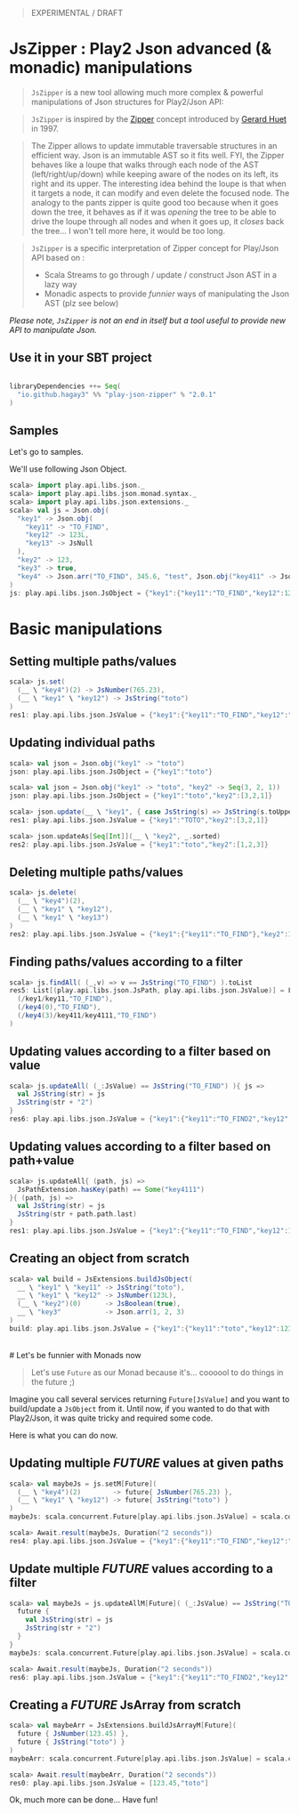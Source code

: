 > EXPERIMENTAL / DRAFT

# JsZipper : Play2 Json advanced (& monadic) manipulations

> `JsZipper` is a new tool allowing much more complex & powerful manipulations of Json structures for Play2/Json API:

> `JsZipper` is inspired by the [Zipper](http://en.wikipedia.org/wiki/Zipper_\(data_structure\)) concept introduced by [Gerard Huet](http://en.wikipedia.org/wiki/G%C3%A9rard_Huet) in 1997. 

>The Zipper allows to update immutable traversable structures in an efficient way. Json is an immutable AST so it fits well. FYI, the Zipper behaves like a loupe that walks through each node of the AST (left/right/up/down) while keeping aware of the nodes on its left, its right and its upper. The interesting idea behind the loupe is that when it targets a node, it can modify and even delete the focused node. The analogy to the pants zipper is quite good too because when it goes down the tree, it behaves as if it was <i>opening</i> the tree to be able to drive the loupe through all nodes and when it goes up, it <i>closes</i> back the tree... I won't tell more here, it would be too long.

> `JsZipper` is a specific interpretation of Zipper concept for Play/Json API based on :
>   - Scala Streams to go through / update / construct Json AST in a lazy way
>   - Monadic aspects to provide _funnier_ ways of manipulating the Json AST (plz see below)

_Please note, `JsZipper` is not an end in itself but a tool useful to provide new API to manipulate Json._

## Use it in your SBT project

```scala

libraryDependencies ++= Seq(
  "io.github.hagay3" %% "play-json-zipper" % "2.0.1"
)
```

## Samples

Let's go to samples.

We'll use following Json Object.

```scala
scala> import play.api.libs.json._
scala> import play.api.libs.json.monad.syntax._
scala> import play.api.libs.json.extensions._
scala> val js = Json.obj(
  "key1" -> Json.obj(
    "key11" -> "TO_FIND",
    "key12" -> 123L,
    "key13" -> JsNull
  ),
  "key2" -> 123,
  "key3" -> true,
  "key4" -> Json.arr("TO_FIND", 345.6, "test", Json.obj("key411" -> Json.obj("key4111" -> "TO_FIND")))
)
js: play.api.libs.json.JsObject = {"key1":{"key11":"TO_FIND","key12":123,"key13":null},"key2":123,"key3":true,"key4":["TO_FIND",345.6,"test",{"key411":{"key4111":"TO_FIND"}}]}
```

# Basic manipulations

## Setting multiple paths/values 

```scala
scala> js.set(
  (__ \ "key4")(2) -> JsNumber(765.23),
  (__ \ "key1" \ "key12") -> JsString("toto")
)
res1: play.api.libs.json.JsValue = {"key1":{"key11":"TO_FIND","key12":"toto","key13":null},"key2":123,"key3":true,"key4":["TO_FIND",345.6,765.23,{"key411":{"key4111":"TO_FIND"}}]}
```

## Updating individual paths

```scala
scala> val json = Json.obj("key1" -> "toto")
json: play.api.libs.json.JsObject = {"key1":"toto"}

scala> val json = Json.obj("key1" -> "toto", "key2" -> Seq(3, 2, 1))
json: play.api.libs.json.JsObject = {"key1":"toto","key2":[3,2,1]}

scala> json.update(__ \ "key1", { case JsString(s) => JsString(s.toUpperCase); case other => other })
res1: play.api.libs.json.JsValue = {"key1":"TOTO","key2":[3,2,1]}

scala> json.updateAs[Seq[Int]](__ \ "key2", _.sorted)
res2: play.api.libs.json.JsValue = {"key1":"toto","key2":[1,2,3]}
```

## Deleting multiple paths/values

```scala
scala> js.delete(
  (__ \ "key4")(2),
  (__ \ "key1" \ "key12"),
  (__ \ "key1" \ "key13")
)
res2: play.api.libs.json.JsValue = {"key1":{"key11":"TO_FIND"},"key2":123,"key3":true,"key4":["TO_FIND",345.6,{"key411":{"key4111":"TO_FIND"}}]}
```

## Finding paths/values according to a filter

```scala
scala> js.findAll( (_,v) => v == JsString("TO_FIND") ).toList
res5: List[(play.api.libs.json.JsPath, play.api.libs.json.JsValue)] = List(
  (/key1/key11,"TO_FIND"), 
  (/key4(0),"TO_FIND"), 
  (/key4(3)/key411/key4111,"TO_FIND")
)
```

## Updating values according to a filter based on value

```scala
scala> js.updateAll( (_:JsValue) == JsString("TO_FIND") ){ js =>
  val JsString(str) = js
  JsString(str + "2")
}
res6: play.api.libs.json.JsValue = {"key1":{"key11":"TO_FIND2","key12":123,"key13":null},"key2":123,"key3":true,"key4":["TO_FIND2",345.6,"test",{"key411":{"key4111":"TO_FIND2"}}]}
```

## Updating values according to a filter based on path+value

```scala
scala> js.updateAll{ (path, js) =>
  JsPathExtension.hasKey(path) == Some("key4111")
}{ (path, js) =>
  val JsString(str) = js
  JsString(str + path.path.last)
}
res1: play.api.libs.json.JsValue = {"key1":{"key11":"TO_FIND","key12":123,"key13":null},"key2":123,"key3":true,"key4":["TO_FIND",345.6,"test",{"key411":{"key4111":"TO_FIND/key4111"}}]}
```

## Creating an object from scratch

```scala
scala> val build = JsExtensions.buildJsObject( 
  __ \ "key1" \ "key11" -> JsString("toto"),
  __ \ "key1" \ "key12" -> JsNumber(123L),
  (__ \ "key2")(0)      -> JsBoolean(true),
  __ \ "key3"           -> Json.arr(1, 2, 3)
)
build: play.api.libs.json.JsValue = {"key1":{"key11":"toto","key12":123},"key3":[1,2,3],"key2":[true]}
```

<br/>
# Let's be funnier with Monads now

> Let's use `Future` as our Monad because it's... coooool to do things in the future ;)

Imagine you call several services returning `Future[JsValue]` and you want to build/update a `JsObject` from it. 
Until now, if you wanted to do that with Play2/Json, it was quite tricky and required some code.

Here is what you can do now.

## Updating multiple _FUTURE_ values at given paths

```scala
scala> val maybeJs = js.setM[Future](
  (__ \ "key4")(2)        -> future{ JsNumber(765.23) },
  (__ \ "key1" \ "key12") -> future{ JsString("toto") }
)
maybeJs: scala.concurrent.Future[play.api.libs.json.JsValue] = scala.concurrent.impl.Promise$DefaultPromise@6beb722d

scala> Await.result(maybeJs, Duration("2 seconds"))
res4: play.api.libs.json.JsValue = {"key1":{"key11":"TO_FIND","key12":"toto","key13":null},"key2":123,"key3":true,"key4":["TO_FIND",345.6,765.23,{"key411":{"key4111":"TO_FIND"}}]}
```

## Update multiple _FUTURE_ values according to a filter

```scala
scala> val maybeJs = js.updateAllM[Future]( (_:JsValue) == JsString("TO_FIND") ){ js =>
  future {
    val JsString(str) = js
    JsString(str + "2")
  }
}
maybeJs: scala.concurrent.Future[play.api.libs.json.JsValue] = scala.concurrent.impl.Promise$DefaultPromise@35a4bb1a

scala> Await.result(maybeJs, Duration("2 seconds"))
res6: play.api.libs.json.JsValue = {"key1":{"key11":"TO_FIND2","key12":123,"key13":null},"key2":123,"key3":true,"key4":["TO_FIND2",345.6,"test",{"key411":{"key4111":"TO_FIND2"}}]}
```

## Creating a _FUTURE_ JsArray from scratch

```scala
scala> val maybeArr = JsExtensions.buildJsArrayM[Future](
  future { JsNumber(123.45) },
  future { JsString("toto") }
)
maybeArr: scala.concurrent.Future[play.api.libs.json.JsValue] = scala.concurrent.impl.Promise$DefaultPromise@220d48e4

scala> Await.result(maybeArr, Duration("2 seconds"))
res0: play.api.libs.json.JsValue = [123.45,"toto"]
```

Ok, much more can be done...
Have fun!
